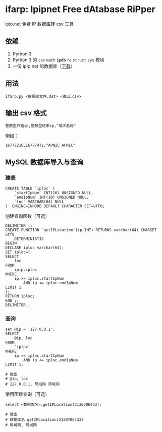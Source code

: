 # ifarp: Ipipnet Free dAtabase RiPper
ipip.net 免费 IP 数据库转 csv 工具

## 依赖

1. Python 3
2. Python 3 的 `csv` `math` **`ipdb`** `re` `struct` `sys` 模块
3. 一份 ipip.net 的数据库（[下载](https://www.ipip.net/free_download/)）

## 用法

```
ifarp.py <数据库文件.dat> <输出.csv>
```

## 输出 csv 格式

```
整数型开始ip,整数型结束ip,"地区名称"
```

例如：
```
16777216,16777472,"APNIC APNIC"
```

## MySQL 数据库导入与查询

### 建表

```
CREATE TABLE `iploc` (
    `startIpNum` INT(10) UNSIGNED NULL,
    `endIpNum` INT(10) UNSIGNED NULL,
    `loc` VARCHAR(64) NULL
)  ENGINE=INNODB DEFAULT CHARACTER SET=UTF8;
```
创建查询函数（可选）
```
DELIMITER ;;
CREATE FUNCTION `getIPLocation`(ip INT) RETURNS varchar(64) CHARSET utf8
    DETERMINISTIC
BEGIN
DECLARE iploc varchar(64);
SET iploc=(
SELECT 
    loc
FROM
    ipip.iploc
WHERE
    ip >= iploc.startIpNum
        AND ip <= iploc.endIpNum
LIMIT 1
);
RETURN iploc;
END ;;
DELIMITER ;
```

### 查询

```
set @ip = '127.0.0.1';
SELECT
    @ip, loc
FROM
    `iploc`
WHERE
    ip >= iploc.startIpNum
        AND ip <= iploc.endIpNum
LIMIT 1;

# 输出
# @ip, loc
# 127.0.0.1, 局域网 局域网
```
使用函数查询（可选）
```
select <数据库名>.getIPLocation(2130706433);

# 输出
# 数据库名.getIPLocation(2130706433)
# 局域网, 局域网
```
